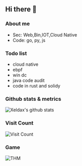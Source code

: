 ## Hi there 👋

### About me
- Sec: Web,Bin,IOT,Cloud Native
- Code: go, py, js
### Todo list
- cloud native
- ebpf
- win dc
- java code audit
- code in rust and solidy
### Github stats & metrics
![Xeldax's github stats](https://github-readme-stats.vercel.app/api?username=merlinxcy&count_private=true&show_icons=true)

### Visit Count
![Visit Count](https://profile-counter.glitch.me/merlinxcy/count.svg)

### Game
![THM](https://tryhackme-badges.s3.amazonaws.com/xeldax.png)

